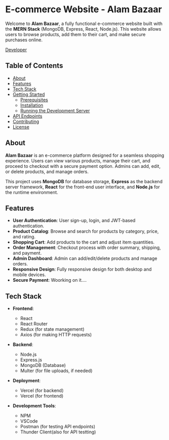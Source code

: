 # E-commerce Website - Alam Bazaar

Welcome to **Alam Bazaar**, a fully functional e-commerce website built with the **MERN Stack** (MongoDB, Express, React, Node.js). This website allows users to browse products, add them to their cart, and make secure purchases online.

[Developer](https://nesaralam.online)

## Table of Contents

- [About](#about)
- [Features](#features)
- [Tech Stack](#tech-stack)
- [Getting Started](#getting-started)
  - [Prerequisites](#prerequisites)
  - [Installation](#installation)
  - [Running the Development Server](#running-the-development-server)
- [API Endpoints](#api-endpoints)
- [Contributing](#contributing)
- [License](#license)

## About

**Alam Bazaar** is an e-commerce platform designed for a seamless shopping experience. Users can view various products, manage their cart, and proceed to checkout with a secure payment option. Admins can add, edit, or delete products, and manage orders.

This project uses **MongoDB** for database storage, **Express** as the backend server framework, **React** for the front-end user interface, and **Node.js** for the runtime environment.

## Features

- **User Authentication**: User sign-up, login, and JWT-based authentication.
- **Product Catalog**: Browse and search for products by category, price, and rating.
- **Shopping Cart**: Add products to the cart and adjust item quantities.
- **Order Management**: Checkout process with order summary, shipping, and payment.
- **Admin Dashboard**: Admin can add/edit/delete products and manage orders.
- **Responsive Design**: Fully responsive design for both desktop and mobile devices.
- **Secure Payment**: Woorking on it....

## Tech Stack

- **Frontend**: 
  - React
  - React Router
  - Redux (for state management)
  - Axios (for making HTTP requests)
  
- **Backend**: 
  - Node.js
  - Express.js
  - MongoDB (Database)
  - Multer (for file uploads, if needed)

- **Deployment**: 
  - Vercel (for backend)
  - Vercel (for frontend)
  
- **Development Tools**: 
  - NPM
  - VSCode
  - Postman (for testing API endpoints)
  - Thunder Client(also for API testting)
